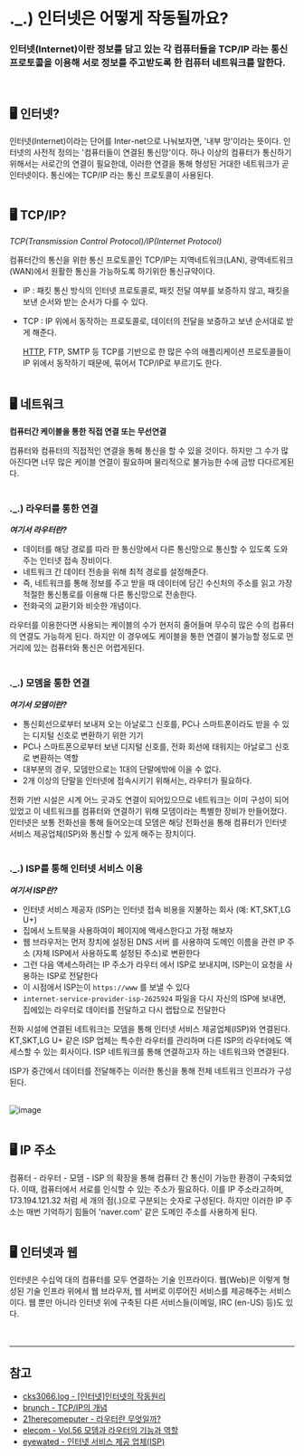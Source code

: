 # ._.) 인터넷은 어떻게 작동될까요?

### 인터넷(Internet)이란 정보를 담고 있는 각 컴퓨터들을 TCP/IP 라는 통신 프로토콜을 이용해 서로 정보를 주고받도록 한 컴퓨터 네트워크를 말한다.
<br/>

## 🖥 인터넷?
인터넷(Internet)이라는 단어를 Inter-net으로 나눠보자면, '내부 망'이라는 뜻이다. 인터넷의 사전적 정의는 '컴퓨터들이 연결된 통신망'이다. 하나 이상의 컴퓨터가 통신하기 위해서는 서로간의 연결이 필요한데, 이러한 연결을 통해 형성된 거대한 네트워크가 곧 인터넷이다. 통신에는 TCP/IP 라는 통신 프로토콜이 사용된다.
<br/><br/>

## 🖥 TCP/IP?
_TCP(Transmission Control Protocol)/IP(Internet Protocol)_

컴퓨터간의 통신을 위한 통신 프로토콜인 TCP/IP는 지역네트워크(LAN), 광역네트워크(WAN)에서 원활한 통신을 가능하도록 하기위한 통신규약이다.
* IP : 패킷 통신 방식의 인터넷 프로토콜로, 패킷 전달 여부를 보증하지 않고, 패킷을 보낸 순서와 받는 순서가 다를 수 있다.
* TCP : IP 위에서 동작하는 프로토콜로, 데이터의 전달을 보증하고 보낸 순서대로 받게 해준다.

  [HTTP](https://github.com/3o14/CS/new/main#_-http%EB%8A%94-%EB%AC%B4%EC%97%87%EC%9D%BC%EA%B9%8C%EC%9A%94), FTP, SMTP 등 TCP를 기반으로 한 많은 수의 애플리케이션 프로토콜들이 IP 위에서 동작하기 때문에, 묶어서 TCP/IP로 부르기도 한다.
<br/><br/>

## 🖥 네트워크
**컴퓨터간 케이블을 통한 직접 연결 또는 무선연결**

컴퓨터와 컴퓨터의 직접적인 연결을 통해 통신을 할 수 있을 것이다. 하지만 그 수가 많아진다면 너무 많은 케이블 연결이 필요하며 물리적으로 불가능한 수에 금방 다다르게된다.
<br/><br/>

### **._.) 라우터를 통한 연결**
**_여기서 라우터란?_**
* 데이터를 해당 경로를 따라 한 통신망에서 다른 통신망으로 통신할 수 있도록 도와주는 인터넷 접속 장비이다.
* 네트워크 간 데이터 전송을 위해 최적 경로를 설정해준다.
* 즉, 네트워크를 통해 정보를 주고 받을 때 데이터에 담긴 수신처의 주소를 읽고 가장 적절한 통신통로를 이용해 다른 통신망으로 전송한다.
* 전화국의 교환기와 비슷한 개념이다.

라우터를 이용한다면 사용되는 케이블의 수가 현저히 줄어들며 무수히 많은 수의 컴퓨터의 연결도 가능하게 된다. 하지만 이 경우에도 케이블을 통한 연결이 불가능할 정도로 먼 거리에 있는 컴퓨터와 통신은 어렵게된다.
<br/><br/>

### **._.) 모뎀을 통한 연결**
**_여기서 모뎀이란?_**
* 통신회선으로부터 보내져 오는 아날로그 신호를, PC나 스마트폰이라도 받을 수 있는 디지털 신호로 변환하기 위한 기기
* PC나 스마트폰으로부터 보낸 디지털 신호를, 전화 회선에 태워지는 아날로그 신호로 변환하는 역할
* 대부분의 경우, 모뎀만으로는 1대의 단말에밖에 이을 수 없다.
* 2개 이상의 단말을 인터넷에 접속시키기 위해서는, 라우터가 필요하다.

전화 기반 시설은 시계 어느 곳과도 연결이 되어있으므로 네트워크는 이미 구성이 되어있었고 이 네트워크를 컴퓨터와 연결하기 위해 모뎀이라는 특별한 장비가 만들어졌다. 인터넷은 보통 전화선을 통해 들어오는데 모뎀은 해당 전화선을 통해 컴퓨터가 인터넷 서비스 제공업체(ISP)와 통신할 수 있게 해주는 장치이다.
<br/><br/>

### **._.) ISP를 통해 인터넷 서비스 이용**
**_여기서 ISP란?_**
* 인터넷 서비스 제공자 (ISP)는 인터넷 접속 비용을 지불하는 회사 (예: KT,SKT,LG U+)
* 집에서 노트북을 사용하여이 페이지에 액세스한다고 가정 해보자
* 웹 브라우저는 먼저 장치에 설정된 DNS 서버 를 사용하여 도메인 이름을 관련 IP 주소 (자체 ISP에서 사용하도록 설정된 주소)로 변환한다
* 그런 다음 액세스하려는 IP 주소가 라우터 에서 ISP로 보내지며, ISP는이 요청을 사용하는 ISP로 전달한다
* 이 시점에서 ISP는이 `https://www` 를 보낼 수 있다
* `internet-service-provider-isp-2625924` 파일을 다시 자신의 ISP에 보내면, 집에있는 라우터로 데이터를 전달하고 다시 랩탑으로 전달한다

전화 시설에 연결된 네트워크는 모뎀을 통해 인터넷 서비스 제공업체(ISP)와 연결된다. KT,SKT,LG U+ 같은 ISP 업체는 특수한 라우터를 관리하며 다른 ISP의 라우터에도 액세스할 수 있는 회사이다. ISP 네트워크를 통해 연결하고자 하는 네트워크와 연결된다.

ISP가 중간에서 데이터를 전달해주는 이러한 통신을 통해 전체 네트워크 인프라가 구성된다.
<br/><br/>

![image](https://user-images.githubusercontent.com/101818687/160639806-3884751f-a692-4088-91f1-d30d71b80710.png)
<br/><br/>

## 🖥 IP 주소
컴퓨터 - 라우터 - 모뎀 - ISP 의 확장을 통해 컴퓨터 간 통신이 가능한 환경이 구축되었다. 이때, 컴퓨터에서 서로를 인식할 수 있는 주소가 필요하다. 이를 IP 주소라고하며, 173.194.121.32 처럼 세 개의 점(.)으로 구분되는 숫자로 구성된다. 하지만 이러한 IP 주소는 매번 기억하기 힘들어 'naver.com' 같은 도메인 주소를 사용하게 된다.
<br/><br/>

## 🖥 인터넷과 웹
인터넷은 수십억 대의 컴퓨터를 모두 연결하는 기술 인프라이다. 웹(Web)은 이렇게 형성된 기술 인프라 위에서 웹 브라우저, 웹 서버로 이루어진 서비스를 제공해주는 서비스이다. 웹 뿐만 아니라 인터넷 위에 구축된 다른 서비스들(이메일, IRC (en-US) 등)도 있다.
<br/><br/><br/>
***
## 참고
* [cks3066.log - [인터넷]인터넷의 작동원리](https://velog.io/@cks3066/%EC%9D%B8%ED%84%B0%EB%84%B7%EC%9D%B8%ED%84%B0%EB%84%B7%EC%9D%98-%EC%9E%91%EB%8F%99-%EC%9B%90%EB%A6%AC)
* [brunch - TCP/IP의 개념](https://brunch.co.kr/@wangho/6)
* [21herecomeputer - 라우터란 무엇일까?](https://sites.google.com/site/21herecomeputer/123123)
* [elecom - Vol.56 모뎀과 라우터의 기능과 역할](https://www2.elecom.co.jp.k.gj.hp.transer.com/network/wireless-lan/column/wifi_column/00056/)
* [eyewated - 인터넷 서비스 제공 업체(ISP)](https://ko.eyewated.com/%EC%9D%B8%ED%84%B0%EB%84%B7-%EC%84%9C%EB%B9%84%EC%8A%A4-%EC%A0%9C%EA%B3%B5-%EC%97%85%EC%B2%B4-isp/)
